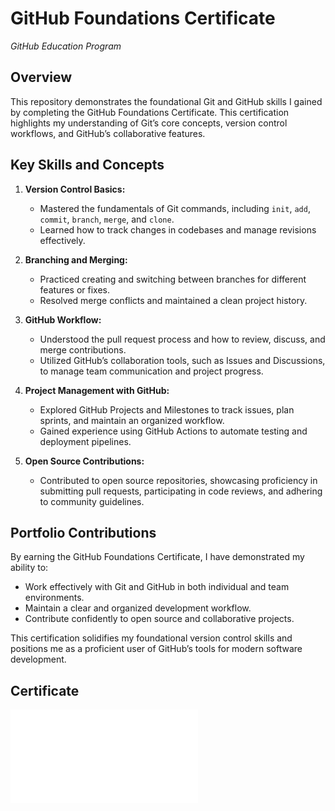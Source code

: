 # GitHub Foundations Certificate
*GitHub Education Program*

## Overview

This repository demonstrates the foundational Git and GitHub skills I gained by completing the GitHub Foundations Certificate. This certification highlights my understanding of Git’s core concepts, version control workflows, and GitHub’s collaborative features.

## Key Skills and Concepts

1. **Version Control Basics:**
   - Mastered the fundamentals of Git commands, including `init`, `add`, `commit`, `branch`, `merge`, and `clone`.
   - Learned how to track changes in codebases and manage revisions effectively.

2. **Branching and Merging:**
   - Practiced creating and switching between branches for different features or fixes.
   - Resolved merge conflicts and maintained a clean project history.

3. **GitHub Workflow:**
   - Understood the pull request process and how to review, discuss, and merge contributions.
   - Utilized GitHub’s collaboration tools, such as Issues and Discussions, to manage team communication and project progress.

4. **Project Management with GitHub:**
   - Explored GitHub Projects and Milestones to track issues, plan sprints, and maintain an organized workflow.
   - Gained experience using GitHub Actions to automate testing and deployment pipelines.

5. **Open Source Contributions:**
   - Contributed to open source repositories, showcasing proficiency in submitting pull requests, participating in code reviews, and adhering to community guidelines.

## Portfolio Contributions

By earning the GitHub Foundations Certificate, I have demonstrated my ability to:
- Work effectively with Git and GitHub in both individual and team environments.
- Maintain a clear and organized development workflow.
- Contribute confidently to open source and collaborative projects.

This certification solidifies my foundational version control skills and positions me as a proficient user of GitHub’s tools for modern software development.

## Certificate

![Certificate](GitHubFoundations_Cert.pdf)
